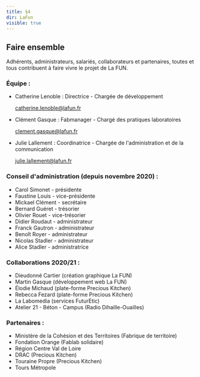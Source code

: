 ```yaml
---
title: §4
dir: LaFun
visible: true
---
```

<!--StartFragment-->

## Faire ensemble

Adhérents, administrateurs, salariés, collaborateurs et partenaires, toutes et tous contribuent à faire vivre le projet de La FUN.

### **Équipe :**

* Catherine Lenoble : Directrice - Chargée de développement

  catherine.lenoble@lafun.fr
* Clément Gasque : Fabmanager - Chargé des pratiques laboratoires

  clement.gasque@lafun.fr
* Julie Lallement : Coordinatrice - Chargée de l'administration et de la communication

  julie.lallement@lafun.fr

### **Conseil d'administration (depuis novembre 2020) :**

* Carol Simonet - présidente
* Faustine Louis - vice-présidente
* Mickael Clément - secrétaire
* Bernard Guéret - trésorier
* Olivier Rouet - vice-trésorier
* Didier Roudaut - administrateur
* Franck Gautron - administrateur
* Benoît Royer - administrateur
* Nicolas Stadler - administrateur
* Alice Stadler - administratrice

### **Collaborations 2020/21 :**

* Dieudonné Cartier (création graphique La FUN)
* Martin Gasque (développement web La FUN)
* Élodie Michaud (plate-forme Precious Kitchen)
* Rebecca Fezard (plate-forme Precious Kitchen)
* La Labomedia (services FuturEtic)
* Atelier 21 - Béton - Campus (Radio Dihaille-Ouailles)

### **Partenaires :**

* Ministère de la Cohésion et des Territoires (Fabrique de territoire)
* Fondation Orange (Fablab solidaire)
* Région Centre Val de Loire
* DRAC (Precious Kitchen)
* Touraine Propre (Precious Kitchen)
* Tours Métropole

<!--EndFragment-->